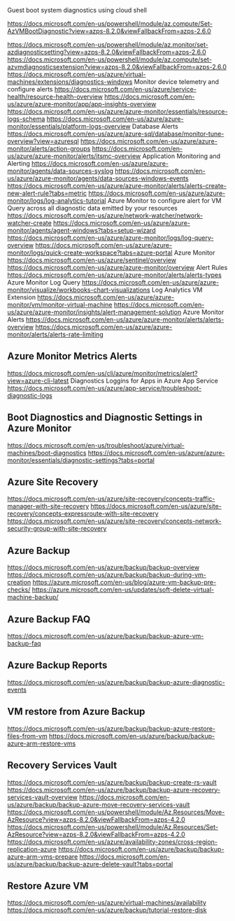 Guest boot system diagnostics using cloud shell
	
https://docs.microsoft.com/en-us/powershell/module/az.compute/Set-AzVMBootDiagnostic?view=azps-8.2.0&viewFallbackFrom=azps-2.6.0

https://docs.microsoft.com/en-us/powershell/module/az.monitor/set-azdiagnosticsetting?view=azps-8.2.0&viewFallbackFrom=azps-2.6.0
https://docs.microsoft.com/en-us/powershell/module/az.compute/set-azvmdiagnosticsextension?view=azps-8.2.0&viewFallbackFrom=azps-2.6.0
https://docs.microsoft.com/en-us/azure/virtual-machines/extensions/diagnostics-windows
Monitor device telemetry and configure alerts
https://docs.microsoft.com/en-us/azure/service-health/resource-health-overview
https://docs.microsoft.com/en-us/azure/azure-monitor/app/app-insights-overview
https://docs.microsoft.com/en-us/azure/azure-monitor/essentials/resource-logs-schema
https://docs.microsoft.com/en-us/azure/azure-monitor/essentials/platform-logs-overview
Database Alerts
https://docs.microsoft.com/en-us/azure/azure-sql/database/monitor-tune-overview?view=azuresql
https://docs.microsoft.com/en-us/azure/azure-monitor/alerts/action-groups
https://docs.microsoft.com/en-us/azure/azure-monitor/alerts/itsmc-overview
Application Monitoring and Alerting
https://docs.microsoft.com/en-us/azure/azure-monitor/agents/data-sources-syslog
https://docs.microsoft.com/en-us/azure/azure-monitor/agents/data-sources-windows-events
https://docs.microsoft.com/en-us/azure/azure-monitor/alerts/alerts-create-new-alert-rule?tabs=metric
https://docs.microsoft.com/en-us/azure/azure-monitor/logs/log-analytics-tutorial
Azure Monitor to configure alert for VM
Query across all diagnostic data emitted by your resources  
https://docs.microsoft.com/en-us/azure/network-watcher/network-watcher-create
https://docs.microsoft.com/en-us/azure/azure-monitor/agents/agent-windows?tabs=setup-wizard
https://docs.microsoft.com/en-us/azure/azure-monitor/logs/log-query-overview
https://docs.microsoft.com/en-us/azure/azure-monitor/logs/quick-create-workspace?tabs=azure-portal
Azure Monitor
https://docs.microsoft.com/en-us/azure/sentinel/overview
https://docs.microsoft.com/en-us/azure/azure-monitor/overview
Alert Rules
https://docs.microsoft.com/en-us/azure/azure-monitor/alerts/alerts-types
Azure Monitor Log Query
https://docs.microsoft.com/en-us/azure/azure-monitor/visualize/workbooks-chart-visualizations
Log Analytics VM Extension
https://docs.microsoft.com/en-us/azure/azure-monitor/vm/monitor-virtual-machine
https://docs.microsoft.com/en-us/azure/azure-monitor/insights/alert-management-solution
Azure Monitor Alerts
https://docs.microsoft.com/en-us/azure/azure-monitor/alerts/alerts-overview
https://docs.microsoft.com/en-us/azure/azure-monitor/alerts/alerts-rate-limiting
## Azure Monitor Metrics Alerts
https://docs.microsoft.com/en-us/cli/azure/monitor/metrics/alert?view=azure-cli-latest
Diagnostics Loggins for Apps in Azure App Service
https://docs.microsoft.com/en-us/azure/app-service/troubleshoot-diagnostic-logs
## Boot Diagnostics and Diagnostic Settings in Azure Monitor
https://docs.microsoft.com/en-us/troubleshoot/azure/virtual-machines/boot-diagnostics
https://docs.microsoft.com/en-us/azure/azure-monitor/essentials/diagnostic-settings?tabs=portal
## Azure Site Recovery
https://docs.microsoft.com/en-us/azure/site-recovery/concepts-traffic-manager-with-site-recovery
https://docs.microsoft.com/en-us/azure/site-recovery/concepts-expressroute-with-site-recovery
https://docs.microsoft.com/en-us/azure/site-recovery/concepts-network-security-group-with-site-recovery
## Azure Backup 
https://docs.microsoft.com/en-us/azure/backup/backup-overview
https://docs.microsoft.com/en-us/azure/backup/backup-during-vm-creation
https://azure.microsoft.com/en-us/blog/azure-vm-backup-pre-checks/
https://azure.microsoft.com/en-us/updates/soft-delete-virtual-machine-backup/
## Azure Backup FAQ
https://docs.microsoft.com/en-us/azure/backup/backup-azure-vm-backup-faq
## Azure Backup Reports
https://docs.microsoft.com/en-us/azure/backup/backup-azure-diagnostic-events
## VM restore from Azure Backup
https://docs.microsoft.com/en-us/azure/backup/backup-azure-restore-files-from-vm
https://docs.microsoft.com/en-us/azure/backup/backup-azure-arm-restore-vms
## Recovery Services Vault 
https://docs.microsoft.com/en-us/azure/backup/backup-create-rs-vault
https://docs.microsoft.com/en-us/azure/backup/backup-azure-recovery-services-vault-overview
https://docs.microsoft.com/en-us/azure/backup/backup-azure-move-recovery-services-vault
https://docs.microsoft.com/en-us/powershell/module/Az.Resources/Move-AzResource?view=azps-8.2.0&viewFallbackFrom=azps-4.2.0
https://docs.microsoft.com/en-us/powershell/module/Az.Resources/Set-AzResource?view=azps-8.2.0&viewFallbackFrom=azps-4.2.0
https://docs.microsoft.com/en-us/azure/availability-zones/cross-region-replication-azure
https://docs.microsoft.com/en-us/azure/backup/backup-azure-arm-vms-prepare
https://docs.microsoft.com/en-us/azure/backup/backup-azure-delete-vault?tabs=portal
## Restore Azure VM
https://docs.microsoft.com/en-us/azure/virtual-machines/availability
https://docs.microsoft.com/en-us/azure/backup/tutorial-restore-disk
